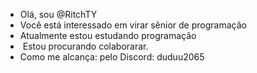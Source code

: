 - Olá, sou @RitchTY
- Você está interessado em virar sênior de programaçâo
- Atualmente estou estudando programaçâo
- ️ Estou procurando colaborarar.
- Como me alcança: pelo Discord: duduu2065

<!---
RitchTY / RitchTY é um repositório ✨especial ✨, porque seu `README.md` (este arquivo) aparece no seu desempenho no GitHub.
Você pode clicar no link Visualizar para dar uma olhada nas suas alterações.
--->
